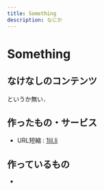 ```yaml
---
title: Something
description: なにか
---
```


# Something

## なけなしのコンテンツ

というか無い．

## 作ったもの・サービス

- URL短縮 : [1lil.li](https://1lil.li/s/)

## 作っているもの

- 
